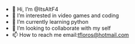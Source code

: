 - 👋 Hi, I’m @ItsAltF4
- 👀 I’m interested in video games and coding
- 🌱 I’m currently learning python
- 💞️ I’m looking to collaborate with my self
- 📫 How to reach me email:tfloros@hotmail.com

<!---
ItsAltF4/ItsAltF4 is a ✨ special ✨ repository because its `README.md` (this file) appears on your GitHub profile.
You can click the Preview link to take a look at your changes.
--->
